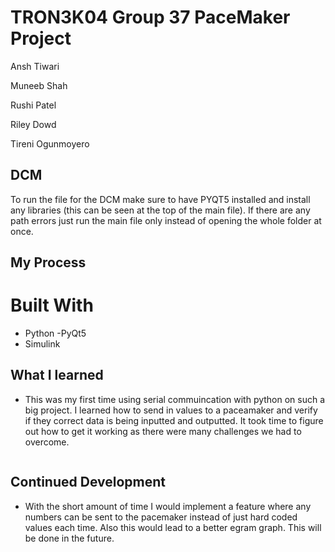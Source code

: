 # TRON3K04 Group 37 PaceMaker Project
Ansh Tiwari

Muneeb Shah

Rushi Patel 

Riley Dowd 

Tireni Ogunmoyero

## DCM

To run the file for the DCM make sure to have PYQT5 installed and install any libraries (this can be seen at the top of the main file). 
If there are any path errors just run the main file only instead of opening the whole folder at once. 

## My Process
# Built With 
  - Python
  -PyQt5
  - Simulink
 
 ## What I learned
  - This was my first time using serial commuincation with python on such a big project. I learned how to send in values to a paceamaker and verify if they correct data is being inputted and outputted. It took time to figure out how to get it working as there were many challenges we had to overcome. 
  
   ```
 
  ```
  
 ## Continued Development
  - With the short amount of time I would implement a feature where any numbers can be sent to the pacemaker instead of just hard coded values each time. Also this would lead to a better egram graph. This will be done in the future. 
